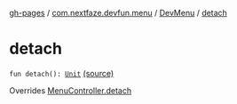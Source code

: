 [gh-pages](../../index.md) / [com.nextfaze.devfun.menu](../index.md) / [DevMenu](index.md) / [detach](.)

# detach

`fun detach(): `[`Unit`](https://kotlinlang.org/api/latest/jvm/stdlib/kotlin/-unit/index.html) [(source)](https://github.com/NextFaze/dev-fun/tree/master/devfun-menu/src/main/java/com/nextfaze/devfun/menu/DeveloperMenu.kt#L68)

Overrides [MenuController.detach](../-menu-controller/detach.md)

